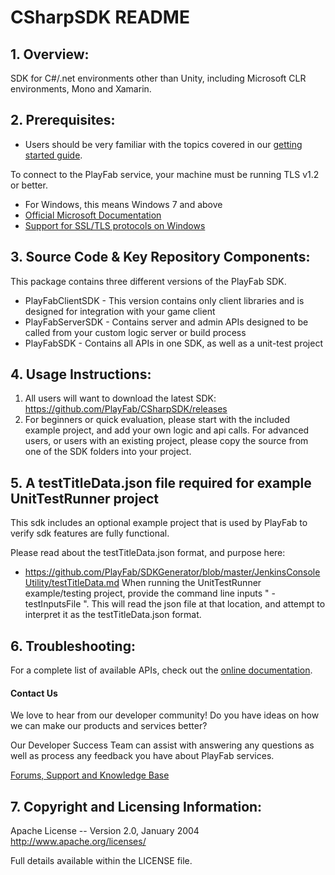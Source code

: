 # CSharpSDK README


## 1. Overview:

SDK for C#/.net environments other than Unity, including Microsoft CLR environments, Mono and Xamarin.


## 2. Prerequisites:

* Users should be very familiar with the topics covered in our [getting started guide](https://playfab.com/docs/getting-started-with-playfab/).

To connect to the PlayFab service, your machine must be running TLS v1.2 or better.
* For Windows, this means Windows 7 and above
* [Official Microsoft Documentation](https://msdn.microsoft.com/en-us/library/windows/desktop/aa380516%28v=vs.85%29.aspx)
* [Support for SSL/TLS protocols on Windows](http://blogs.msdn.com/b/kaushal/archive/2011/10/02/support-for-ssl-tls-protocols-on-windows.aspx)

## 3. Source Code & Key Repository Components:

This package contains three different versions of the PlayFab SDK.

* PlayFabClientSDK - This version contains only client libraries and is designed for integration with your game client
* PlayFabServerSDK - Contains server and admin APIs designed to be called from your custom logic server or build process
* PlayFabSDK - Contains all APIs in one SDK, as well as a unit-test project


## 4. Usage Instructions:

1) All users will want to download the latest SDK: https://github.com/PlayFab/CSharpSDK/releases
2) For beginners or quick evaluation, please start with the included example project, and add your own logic and api calls.  For advanced users, or users with an existing project, please copy the source from one of the SDK folders into your project.


## 5. A testTitleData.json file required for example UnitTestRunner project

This sdk includes an optional example project that is used by PlayFab to verify sdk features are fully functional.

Please read about the testTitleData.json format, and purpose here:
* https://github.com/PlayFab/SDKGenerator/blob/master/JenkinsConsoleUtility/testTitleData.md
When running the UnitTestRunner example/testing project, provide the command line inputs " -testInputsFile <file-path>".  This will read the json file at that location, and attempt to interpret it as the testTitleData.json format.


## 6. Troubleshooting:

For a complete list of available APIs, check out the [online documentation](http://api.playfab.com/Documentation/).

#### Contact Us
We love to hear from our developer community!
Do you have ideas on how we can make our products and services better?

Our Developer Success Team can assist with answering any questions as well as process any feedback you have about PlayFab services.

[Forums, Support and Knowledge Base](https://community.playfab.com/index.html)


## 7. Copyright and Licensing Information:

  Apache License --
  Version 2.0, January 2004
  http://www.apache.org/licenses/

  Full details available within the LICENSE file.

